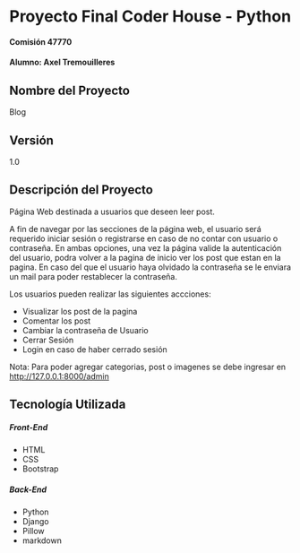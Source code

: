 # Proyecto Final Coder House - Python
#### Comisión 47770
#### Alumno: Axel Tremouilleres

## Nombre del Proyecto
Blog

## Versión
1.0

## Descripción del Proyecto
Página Web destinada a usuarios que deseen leer post.

A fin de navegar por las secciones de la página web, el usuario será requerido iniciar sesión o registrarse en caso de no contar con usuario o contraseña. En ambas opciones, una vez la página valide la autenticación del usuario, podra volver a la pagina de inicio ver los post que estan en la pagina. En caso del que el usuario haya olvidado la contraseña se le enviara un mail para poder restablecer la contraseña.

Los usuarios pueden realizar las siguientes accciones:
- Visualizar los post de la pagina
- Comentar los post
- Cambiar la contraseña de Usuario
- Cerrar Sesión
- Login en caso de haber cerrado sesión

Nota: Para poder agregar categorias, post o imagenes se debe ingresar en http://127.0.0.1:8000/admin 

## Tecnología Utilizada

##### Front-End
- HTML 
- CSS 
- Bootstrap 

##### Back-End
- Python 
- Django 
- Pillow
- markdown